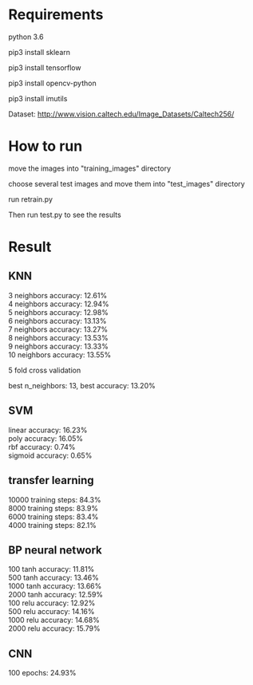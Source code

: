 # Requirements
python 3.6

pip3 install sklearn

pip3 install tensorflow

pip3 install opencv-python

pip3 install imutils

Dataset: http://www.vision.caltech.edu/Image_Datasets/Caltech256/

# How to run 
move the images into "training_images" directory

choose several test images and move them into "test_images" directory

run retrain.py

Then run test.py to see the results

# Result

## KNN
3  neighbors accuracy: 12.61%\
4  neighbors accuracy: 12.94%\
5  neighbors accuracy: 12.98%\
6  neighbors accuracy: 13.13%\
7  neighbors accuracy: 13.27%\
8  neighbors accuracy: 13.53%\
9  neighbors accuracy: 13.33%\
10  neighbors accuracy: 13.55%

5 fold cross validation

best n_neighbors: 13, best accuracy: 13.20%

## SVM
linear  accuracy: 16.23%\
poly  accuracy: 16.05%\
rbf  accuracy: 0.74%\
sigmoid  accuracy: 0.65%

## transfer learning
10000 training steps: 84.3%\
8000 training steps: 83.9%\
6000 training steps: 83.4%\
4000 training steps: 82.1%

## BP neural network
100   tanh  accuracy: 11.81%\
500   tanh  accuracy: 13.46%\
1000   tanh  accuracy: 13.66%\
2000   tanh  accuracy: 12.59%\
100   relu  accuracy: 12.92%\
500   relu  accuracy: 14.16%\
1000   relu  accuracy: 14.68%\
2000   relu  accuracy: 15.79%

## CNN
100 epochs: 24.93%

